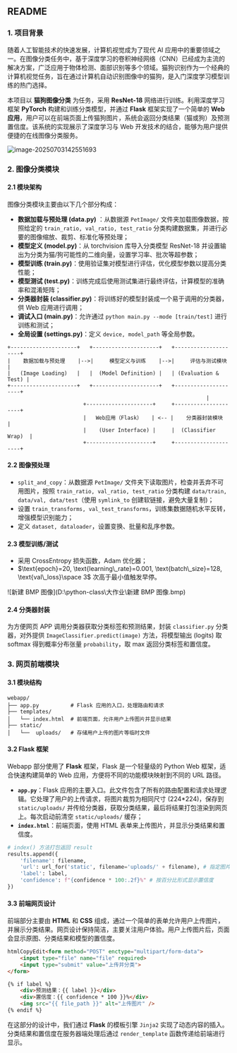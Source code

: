 ## README

### 1. 项目背景

随着人工智能技术的快速发展，计算机视觉成为了现代 AI 应用中的重要领域之一。在图像分类任务中，基于深度学习的卷积神经网络（CNN）已经成为主流的解决方案，广泛应用于物体检测、面部识别等多个领域。猫狗识别作为一个经典的计算机视觉任务，旨在通过计算机自动识别图像中的猫狗，是入门深度学习模型训练的热门选择。

本项目以 **猫狗图像分类** 为任务，采用 **ResNet-18** 网络进行训练。利用深度学习框架 **PyTorch** 构建和训练分类模型，并通过 **Flask** 框架实现了一个简单的 **Web 应用**，用户可以在前端页面上传猫狗图片，系统会返回分类结果（猫或狗）及预测置信度。该系统的实现展示了深度学习与 Web 开发技术的结合，能够为用户提供便捷的在线图像分类服务。

![image-20250703142551693](D:\文化课资料\Python程序设计\大作业\识别结果-总)

### 2. 图像分类模块

#### 2.1 模块架构

图像分类模块主要由以下几个部分构成：

- **数据加载与预处理 (data.py)** ：从数据源 `PetImage/` 文件夹加载图像数据，按照给定的 `train_ratio, val_ratio, test_ratio` 分类构建数据集，并进行必要的图像缩放、裁剪、标准化等预处理；
- **模型定义 (model.py)**：从 torchvision 库导入分类模型 ResNet-18 并设置输出为分类为猫/狗可能性的二维向量，设置学习率、批次等超参数；
- **模型训练  (train.py)**：使用验证集对模型进行评估，优化模型参数以提高分类性能；
- **模型测试 (test.py)**：训练完成后使用测试集进行最终评估，计算模型的准确率和混淆矩阵；
- **分类器封装 (classifier.py)**：将训练好的模型封装成一个易于调用的分类器，供 Web 应用进行调用；
- **调试入口 (main.py)**：允许通过 `python main.py --mode [train/test]` 进行训练和测试；
- **全局设置 (settings.py)**：定义 `device, model_path` 等全局参数。

```
+---------------------+   +---------------------+   +---------------------+
|    数据加载与预处理    |-->|     模型定义与训练    |-->|     评估与测试模块    |
|   (Image Loading)   |   |  (Model Definition) |   | (Evaluation & Test) |
+---------------------+   +---------------------+   +---------------------+
                                                               |
                        +---------------------+     +---------------------+
                        |   Web应用（Flask）   | <-- |    分类器封装模块      |
                        |    (User Interface) |     |  (Classifier Wrap)  |
                        +---------------------+     +---------------------+
```

#### 2.2 图像预处理

- `split_and_copy`：从数据源 `PetImage/` 文件夹下读取图片，检查并丢弃不可用图片，按照 `train_ratio, val_ratio, test_ratio` 分类构建 `data/train, data/val, data/test`（使用 `symlink_to` 创建软链接，避免大量复制)；
- 设置 `train_transforms, val_test_transforms`，训练集数据随机水平反转，增强模型识别能力；
- 定义 `dataset, dataloader`，设置变换、批量和乱序参数。 

#### 2.3 模型训练/测试

- 采用 CrossEntropy 损失函数，Adam 优化器；
- $\text{epoch}=20, \text{learning\_rate}=0.001, \text{batch\_size}=128, \text{val\_loss}\space 3$ 次高于最小值触发早停。

![新建 BMP 图像](D:\python-class\大作业\新建 BMP 图像.bmp)

#### 2.4 分类器封装

为方便网页 APP 调用分类器获取分类标签和预测结果，封装 `classifier.py` 分类器，对外提供 `ImageClassifier.predict(image)` 方法，将模型输出 (logits) 取 softmax 得到概率分布张量 `probability`，取 max 返回分类标签和置信度。

### 3. 网页前端模块

#### 3.1 模块结构

```
webapp/
├── app.py          # Flask 应用的入口，处理路由和请求
├── templates/
│   └── index.html  # 前端页面，允许用户上传图片并显示结果
├── static/
│   └──  uploads/   # 存储用户上传的图片等临时文件
```

#### 3.2 Flask 框架

Webapp 部分使用了 **Flask** 框架，Flask 是一个轻量级的 Python Web 框架，适合快速构建简单的 Web 应用，方便将不同的功能模块映射到不同的 URL 路径。

- **`app.py`**：Flask 应用的主要入口。此文件包含了所有的路由配置和请求处理逻辑。它处理了用户的上传请求，将图片裁剪为相同尺寸 (224*224)，保存到 `static/uploads/`  并传给分类器，获取分类结果，最后将结果打包渲染到网页上。每次启动前清空 `static/uploads/` 缓存；
- **`index.html`**：前端页面，使用 HTML 表单来上传图片，并显示分类结果和置信度。

```py
# index() 方法打包返回 result 
results.append({
    'filename': filename,
    'url': url_for('static', filename='uploads/' + filename), # 指定图片位置，用于渲染原图
    'label': label,
    'confidence': f"{confidence * 100:.2f}%" # 按百分比形式显示置信度
})
```

#### 3.3 前端网页设计

前端部分主要由 **HTML** 和 **CSS** 组成，通过一个简单的表单允许用户上传图片，并展示分类结果。网页设计保持简洁，主要关注用户体验。用户上传图片后，页面会显示原图、分类结果和模型的置信度。

```html
htmlCopyEdit<form method="POST" enctype="multipart/form-data">
    <input type="file" name="file" required>
    <input type="submit" value="上传并分类">
</form>

{% if label %}
    <div>预测结果：{{ label }}</div>
    <div>置信度：{{ confidence * 100 }}%</div>
    <img src="{{ file_path }}" alt="上传图片" />
{% endif %}
```

在这部分的设计中，我们通过 **Flask** 的模板引擎 `Jinja2` 实现了动态内容的插入。分类结果和置信度在服务器端处理后通过 `render_template` 函数传递给前端进行显示。

